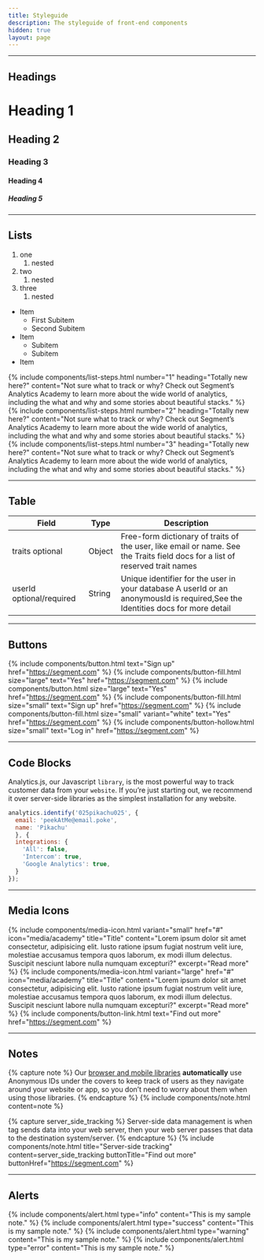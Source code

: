 ```yaml
---
title: Styleguide
description: The styleguide of front-end components
hidden: true
layout: page
---
```


---

## Headings

# Heading 1
## Heading 2
### Heading 3
#### Heading 4
##### Heading 5

---

## Lists

1. one
    1. nested
2. two
    1. nested
3. three
    1. nested

* Item
    * First Subitem
    * Second Subitem
* Item
    - Subitem
    - Subitem
* Item

{% include components/list-steps.html number="1" heading="Totally new here?" content="Not sure what to track or why? Check out Segment’s Analytics Academy to learn more about the wide world of analytics, including the what and why and some stories about beautiful stacks." %}
{% include components/list-steps.html number="2" heading="Totally new here?" content="Not sure what to track or why? Check out Segment’s Analytics Academy to learn more about the wide world of analytics, including the what and why and some stories about beautiful stacks." %}
{% include components/list-steps.html number="3" heading="Totally new here?" content="Not sure what to track or why? Check out Segment’s Analytics Academy to learn more about the wide world of analytics, including the what and why and some stories about beautiful stacks." %}

---

## Table

| Field                    | Type   | Description                                                                                                                    |
|--------------------------|--------|--------------------------------------------------------------------------------------------------------------------------------|
| traits optional          | Object | Free-form dictionary of traits of the user, like email or name. See the Traits field docs for a list of reserved trait names   |
| userId optional/required | String | Unique identifier for the user in your database A userId or an anonymousId is required,See the Identities docs for more detail |

---

## Buttons

{% include components/button.html text="Sign up" href="https://segment.com" %}
{% include components/button-fill.html size="large" text="Yes" href="https://segment.com" %}
{% include components/button.html size="large" text="Yes" href="https://segment.com" %}
{% include components/button-fill.html size="small" text="Sign up" href="https://segment.com" %}
{% include components/button-fill.html size="small" variant="white" text="Yes" href="https://segment.com" %}
{% include components/button-hollow.html size="small" text="Log in" href="https://segment.com" %}

---

## Code Blocks

Analytics.js, our Javascript `library`, is the most powerful way to track customer data from your `website`. If you’re just starting out, we recommend it over server-side libraries as the simplest installation for any website.

```js
analytics.identify('025pikachu025', {
  email: 'peekAtMe@email.poke',
  name: 'Pikachu'
  }, {
  integrations: {
    'All': false,
    'Intercom': true,
    'Google Analytics': true,
  }
});
```

---

## Media Icons

{% include components/media-icon.html variant="small" href="#" icon="media/academy" title="Title" content="Lorem ipsum dolor sit amet consectetur, adipisicing elit. Iusto ratione ipsum fugiat nostrum velit iure, molestiae accusamus tempora quos laborum, ex modi illum delectus. Suscipit nesciunt labore nulla numquam excepturi?" excerpt="Read more" %}
{% include components/media-icon.html variant="large" href="#" icon="media/academy" title="Title" content="Lorem ipsum dolor sit amet consectetur, adipisicing elit. Iusto ratione ipsum fugiat nostrum velit iure, molestiae accusamus tempora quos laborum, ex modi illum delectus. Suscipit nesciunt labore nulla numquam excepturi?" excerpt="Read more" %}
{% include components/button-link.html text="Find out more" href="https://segment.com" %}

---

## Notes

{% capture note %}
  Our [browser and mobile libraries](https://segment.com) **automatically** use Anonymous IDs under the covers to keep track of users as they navigate around your website or app, so you don’t need to worry about them when using those libraries.
{% endcapture %}
{% include components/note.html content=note %}

{% capture server_side_tracking %}
  Server-side data management is when tag sends data into your web server, then your web server passes that data to the destination system/server.
{% endcapture %}
{% include components/note.html title="Server-side tracking" content=server_side_tracking buttonTitle="Find out more" buttonHref="https://segment.com" %}

---

## Alerts

{% include components/alert.html type="info" content="This is my sample note." %}
{% include components/alert.html type="success" content="This is my sample note." %}
{% include components/alert.html type="warning" content="This is my sample note." %}
{% include components/alert.html type="error" content="This is my sample note." %}
